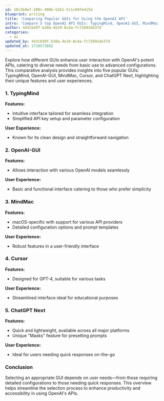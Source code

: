 ```yaml
---
id: 10c5b9ef-208c-406b-b2b1-5c1c69fe415d
blueprint: writing
title: 'Comparing Popular GUIs for Using the OpenAI API'
intro: 'Compare 5 top OpenAI API GUIs: TypingMind, OpenAI-GUI, MindMac, Cursor, and ChatGPT Next. Features, pricing, and best use cases reviewed.'
author: 443cb49f-b30a-4e19-8c4a-fc72691de37d
categories:
  - ai
updated_by: 443cb49f-b30a-4e19-8c4a-fc72691de37d
updated_at: 1726573682
---
```

Explore how different GUIs enhance user interaction with OpenAI's potent APIs, catering to diverse needs from basic use to advanced configurations. This comparative analysis provides insights into five popular GUIs: TypingMind, OpenAI-GUI, MindMac, Cursor, and ChatGPT Next, highlighting their unique features and user experiences.

### **1. TypingMind**
**Features:**
- Intuitive interface tailored for seamless integration
- Simplified API key setup and parameter configuration

**User Experience:**
- Known for its clean design and straightforward navigation

### **2. OpenAI-GUI**
**Features:**
- Allows interaction with various OpenAI models seamlessly

**User Experience:**
- Basic and functional interface catering to those who prefer simplicity

### **3. MindMac**
**Features:**
- macOS-specific with support for various API providers
- Detailed configuration options and prompt templates

**User Experience:**
- Robust features in a user-friendly interface

### **4. Cursor**
**Features:**
- Designed for GPT-4, suitable for various tasks

**User Experience:**
- Streamlined interface ideal for educational purposes

### **5. ChatGPT Next**
**Features:**
- Quick and lightweight, available across all major platforms
- Unique "Masks" feature for presetting prompts

**User Experience:**
- Ideal for users needing quick responses on-the-go

### **Conclusion**
Selecting an appropriate GUI depends on user needs—from those requiring detailed configurations to those needing quick responses. This overview helps streamline the selection process to enhance productivity and accessibility in using OpenAI's APIs.